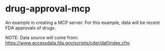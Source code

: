 # drug-approval-mcp
An example in creating a MCP server. For this example, data will be recent FDA approvals of drugs. 


NOTE: Data source will come from: https://www.accessdata.fda.gov/scripts/cder/daf/index.cfm